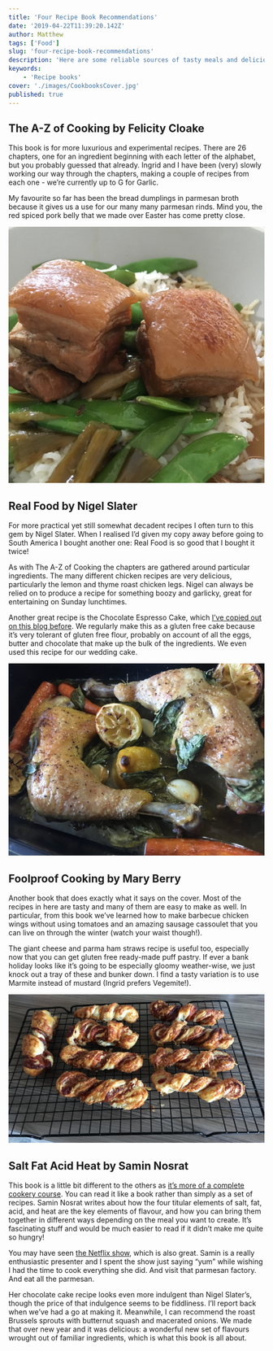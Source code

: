 ```yaml
---
title: 'Four Recipe Book Recommendations'
date: '2019-04-22T11:39:20.142Z'
author: Matthew
tags: ['Food']
slug: 'four-recipe-book-recommendations'
description: 'Here are some reliable sources of tasty meals and delicious cakes!'
keywords:
    - 'Recipe books'
cover: './images/CookbooksCover.jpg'
published: true
---
```


## The A-Z of Cooking by Felicity Cloake
This book is for more luxurious and experimental recipes. There are 26 chapters, one for an ingredient beginning with each letter of the alphabet, but you probably guessed that already. Ingrid and I have been (very) slowly working our way through the chapters, making a couple of recipes from each one - we’re currently up to G for Garlic.

My favourite so far has been the bread dumplings in parmesan broth because it gives us a use for our many many parmesan rinds. Mind you, the red spiced pork belly that we made over Easter has come pretty close.

![](./images/RedPorkBelly.jpg)

## Real Food by Nigel Slater
For more practical yet still somewhat decadent recipes I often turn to this gem by Nigel Slater. When I realised I’d given my copy away before going to South America I bought another one: Real Food is so good that I bought it twice!

As with The A-Z of Cooking the chapters are gathered around particular ingredients. The many different chicken recipes are very delicious, particularly the lemon and thyme roast chicken legs. Nigel can always be relied on to produce a recipe for something boozy and garlicky, great for entertaining on Sunday lunchtimes.

Another great recipe is the Chocolate Espresso Cake, which [I’ve copied out on this blog before](/chocolate-cake-recipe). We regularly make this as a gluten free cake because it’s very tolerant of gluten free flour, probably on account of all the eggs, butter and chocolate that make up the bulk of the ingredients. We even used this recipe for our wedding cake.

![](./images/LemonChicken.jpg)

## Foolproof Cooking by Mary Berry
Another book that does exactly what it says on the cover. Most of the recipes in here are tasty and many of them are easy to make as well. In particular, from this book we’ve learned how to make barbecue chicken wings without using tomatoes and an amazing sausage cassoulet that you can live on through the winter (watch your waist though!).

The giant cheese and parma ham straws recipe is useful too, especially now that you can get gluten free ready-made puff pastry. If ever a bank holiday looks like it’s going to be especially gloomy weather-wise, we just knock out a tray of these and bunker down. I find a tasty variation is to use Marmite instead of mustard (Ingrid prefers Vegemite!).

![](./images/CheeseTwists.jpg)

## Salt Fat Acid Heat by Samin Nosrat
This book is a little bit different to the others as [it’s more of a complete cookery course](https://www.saltfatacidheat.com).  You can read it like a book rather than simply as a set of recipes. Samin Nosrat writes about how the four titular elements of salt, fat, acid, and heat are the key elements of flavour, and how you can bring them together in different ways depending on the meal you want to create. It’s fascinating stuff and would be much easier to read if it didn’t make me quite so hungry!

You may have seen [the Netflix show](https://www.netflix.com/gb/TITLE/80198288), which is also great. Samin is a really enthusiastic presenter and I spent the show just saying “yum” while wishing I had the time to cook everything she did. And visit that parmesan factory. And eat all the parmesan.

Her chocolate cake recipe looks even more indulgent than Nigel Slater’s, though the price of that indulgence seems to be fiddliness. I’ll report back when we’ve had a go at making it. Meanwhile, I can recommend the roast Brussels sprouts with butternut squash and macerated onions. We made that over new year and it was delicious: a wonderful new set of flavours wrought out of familiar ingredients, which is what this book is all about. 
